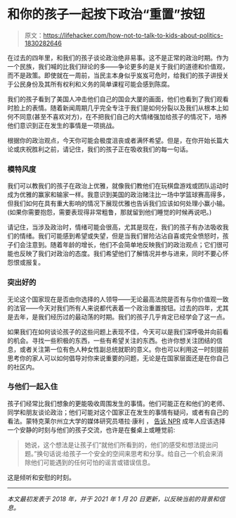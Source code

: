 # 和你的孩子一起按下政治“重置”按钮

> 原文：<https://lifehacker.com/how-not-to-talk-to-kids-about-politics-1830282646>

在过去的四年里，和我们的孩子谈论政治绝非易事。这不是正常的政治时期。作为一个民族，我们喊的比我们辩论的多——争论更多的是关于我们的道德和价值观，而不是政策。即使就在一周前，当民主本身似乎岌岌可危时，给我们的孩子讲授关于公民身份及其所有权利和义务的简单课程可能会感到陈腐。



我们的孩子看到了美国人冲击他们自己的国会大厦的画面，他们也看到了我们观看时脸上的表情。随着新闻周期几乎完全专注于我们是如何分裂以及我们从根本上如何不同意(甚至不喜欢对方)，在不把我们自己的大情绪强加给孩子的情况下，培养他们意识到正在发生的事情是一项挑战。

根据你的政治观点，今天你可能会极度沮丧或者满怀希望。但是，在你开始长篇大论或庆祝胜利之前，请记住，我们的孩子正在吸收我们的每一句话。

### **模特风度**

我们可以教我们的孩子在政治上优雅，就像我们教他们在玩棋盘游戏或团队运动时成为优雅的赢家和输家一样。我意识到美国的政治赌注比一场中学篮球赛高得多，但我们如何在具有重大影响的情况下展现优雅也告诉我们应该如何处理小赢小输。(如果你需要抱怨，需要表现得非常粗鲁，那就留到他们睡觉的时候再说吧。)

请记住，当涉及政治时，情绪可能会很高，尤其是现在，我们的孩子有办法吸收我们的情绪。我们可能感到希望或失望，但是当我们冒险沾沾自喜或完全愤怒时，孩子们会注意到。随着年龄的增长，他们不会简单地反映我们的政治观点；它们很可能也反映了我们对政治的态度。我们希望他们了解情况并参与进来，同时不要心怀怨恨或报复。

### **突出好的**

无论这个国家现在是否由你选择的人领导——无论最高法院是否有与你价值观一致的法官——今天对我们所有人来说都代表着一个政治重置按钮。过去的四年，尤其是去年，是我们经历过的最动荡的时期。我们的孩子几乎肯定已经学会了这一点。

如果我们在如何谈论孩子的这些问题上表现不佳，今天可以是我们深呼吸并向前看的机会。寻找一些积极的东西，一些有希望关注的东西。也许你想关注团结的信息，或者关注第一位有色人种女性副总统就职的意义。你也可以利用这一时刻提前思考你的家人可以如何倡导对你来说重要的问题，无论是在国家层面还是在你自己的社区内。

### **与他们一起入住**

孩子们经常比我们想象的更能吸收周围发生的事情。他们可能正在和他们的老师、同学和朋友谈论政治；他们可能对这个国家正在发生的事情有疑问，或者有自己的看法。蒙特克莱尔州立大学的媒体研究员塔拉·康利 ， [告诉 NPR](https://www.npr.org/2020/10/31/929578004/anxious-about-the-election-your-kids-can-tell-heres-how-to-talk-about-it?utm_campaign=npr&utm_term=nprnews&utm_medium=social&utm_source=facebook.com&fbclid=IwAR3xe4PiA-qxWZzFKYHca5IhVFbycV2rdgN1Uv4jPaqNw3Gr5UZwcBlf7Hc) 成年人应该选择一个安静的时刻与他们的孩子交流，也许是在餐桌上或睡觉前:

> 她说，这个想法是让孩子们“就他们所看到的，他们的感受和想法提出问题。”换句话说:给孩子一个安全的空间来思考和分享。给自己一个机会来消除他们可能遇到的任何可怕的谣言或错误信息。

这是倾听和安慰的时刻。

* * *

*本文最初发表于 2018 年，并于 2021 年 1 月 20 日更新，以反映当前的背景和信息。*